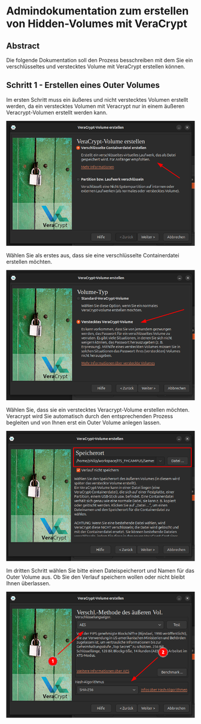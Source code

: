 # Admindokumentation zum erstellen von Hidden-Volumes mit VeraCrypt

## Abstract
Die folgende Dokumentation soll den Prozess besschreiben mit dem Sie ein verschlüsseltes und verstecktes Volume mit VeraCrypt erstellen können.

## Schritt 1 - Erstellen eines Outer Volumes
Im ersten Schritt muss ein äußeres und nicht verstecktes Volumen erstellt werden, da ein verstecktes Volumen mit Veracrypt nur in einem äußeren Veracrypt-Volumen erstellt werden kann.

![Veracrypt Step 1](./2024-10-04_00-26.png)

Wählen Sie als erstes aus, dass sie eine verschlüsselte Containerdatei erstellen möchten.

![Veracrypt Step 2](./2024-10-04_00-27.png)

Wählen Sie, dass sie ein verstecktes Veracrypt-Volume erstellen möchten. Veracrypt wird Sie automatisch durch den entsprechenden Prozess begleiten und von Ihnen erst ein Outer Volume anlegen lassen.

![Veracrypt Step 3](./2024-10-04_00-29.png)

Im dritten Schritt wählen Sie bitte einen Dateispeicherort und Namen für das Outer Volume aus. Ob Sie den Verlauf speichern wollen oder nicht bleibt Ihnen überlassen.

![Veracrypt Step 4](./2024-10-04_00-30.png)
